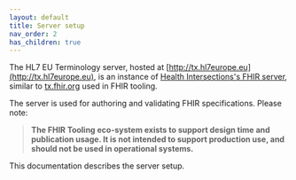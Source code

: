 ```yaml
---
layout: default
title: Server setup
nav_order: 2
has_children: true
---
```

The HL7 EU Terminology server, hosted at [http://tx.hl7europe.eu](http://tx.hl7europe.eu), is an instance of [Health Intersections's FHIR server](https://github.com/HealthIntersections/fhirserver), similar to [tx.fhir.org](http://tx.fhir.org) used in FHIR tooling.

The server is used for authoring and validating FHIR specifications. Please note:
> **The FHIR Tooling eco-system exists to support design time and publication usage. It is not intended to support production use, and should not be used in operational systems.**

This documentation describes the server setup.
